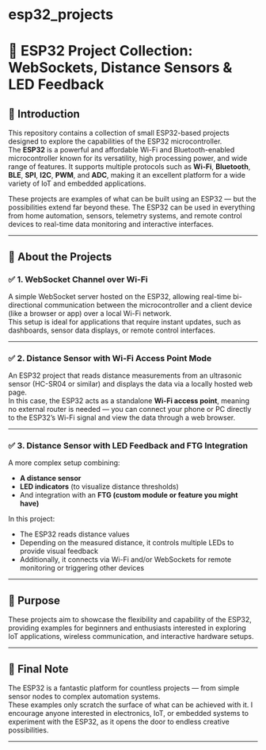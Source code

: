 # esp32_projects

# 📡 ESP32 Project Collection: WebSockets, Distance Sensors & LED Feedback

## 📌 Introduction

This repository contains a collection of small ESP32-based projects designed to explore the capabilities of the ESP32 microcontroller.  
The **ESP32** is a powerful and affordable Wi-Fi and Bluetooth-enabled microcontroller known for its versatility, high processing power, and wide range of features. It supports multiple protocols such as **Wi-Fi**, **Bluetooth**, **BLE**, **SPI**, **I2C**, **PWM**, and **ADC**, making it an excellent platform for a wide variety of IoT and embedded applications.

These projects are examples of what can be built using an ESP32 — but the possibilities extend far beyond these. The ESP32 can be used in everything from home automation, sensors, telemetry systems, and remote control devices to real-time data monitoring and interactive interfaces.

---

## 🚀 About the Projects

### ✅ 1. **WebSocket Channel over Wi-Fi**
A simple WebSocket server hosted on the ESP32, allowing real-time bi-directional communication between the microcontroller and a client device (like a browser or app) over a local Wi-Fi network.  
This setup is ideal for applications that require instant updates, such as dashboards, sensor data displays, or remote control interfaces.

---

### ✅ 2. **Distance Sensor with Wi-Fi Access Point Mode**
An ESP32 project that reads distance measurements from an ultrasonic sensor (HC-SR04 or similar) and displays the data via a locally hosted web page.  
In this case, the ESP32 acts as a standalone **Wi-Fi access point**, meaning no external router is needed — you can connect your phone or PC directly to the ESP32’s Wi-Fi signal and view the data through a web browser.

---

### ✅ 3. **Distance Sensor with LED Feedback and FTG Integration**
A more complex setup combining:
- **A distance sensor**
- **LED indicators** (to visualize distance thresholds)
- And integration with an **FTG (custom module or feature you might have)**

In this project:
- The ESP32 reads distance values
- Depending on the measured distance, it controls multiple LEDs to provide visual feedback
- Additionally, it connects via Wi-Fi and/or WebSockets for remote monitoring or triggering other devices

---

## 🎯 Purpose

These projects aim to showcase the flexibility and capability of the ESP32, providing examples for beginners and enthusiasts interested in exploring IoT applications, wireless communication, and interactive hardware setups.

---

## 📣 Final Note

The ESP32 is a fantastic platform for countless projects — from simple sensor nodes to complex automation systems.  
These examples only scratch the surface of what can be achieved with it. I encourage anyone interested in electronics, IoT, or embedded systems to experiment with the ESP32, as it opens the door to endless creative possibilities.

---

